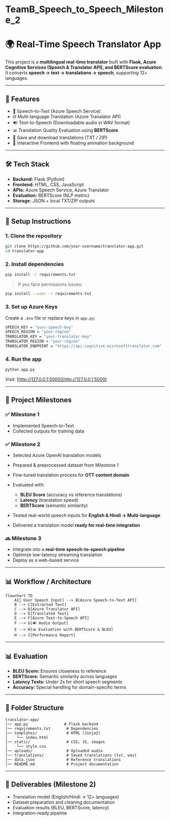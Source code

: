 # TeamB_Speech_to_Speech_Milestone_2
# 🌍 Real-Time Speech Translator App

This project is a **multilingual real-time translator** built with **Flask, Azure Cognitive Services (Speech & Translator API), and BERTScore evaluation**.
It converts **speech → text → translations → speech**, supporting 12+ languages.

---

## 📌 Features

* 🎤 Speech-to-Text (Azure Speech Service)
* 🌐 Multi-language Translation (Azure Translator API)
* 🔊 Text-to-Speech (Downloadable audio in WAV format)
* 📊 Translation Quality Evaluation using **BERTScore**
* 📂 Save and download translations (TXT / ZIP)
* 🎨 Interactive Frontend with floating animation background

---

## 🛠️ Tech Stack

* **Backend:** Flask (Python)
* **Frontend:** HTML, CSS, JavaScript
* **APIs:** Azure Speech Service, Azure Translator
* **Evaluation:** BERTScore (NLP metric)
* **Storage:** JSON + local TXT/ZIP outputs

---

## 🚀 Setup Instructions

### 1. Clone the repository

```bash
git clone https://github.com/your-username/translator-app.git
cd translator-app
```

### 2. Install dependencies

```bash
pip install -r requirements.txt
```

> If you face permissions issues:

```bash
pip install --user -r requirements.txt
```

### 3. Set up Azure Keys

Create a `.env` file or replace keys in `app.py`:

```bash
SPEECH_KEY = "your-speech-key"
SPEECH_REGION = "your-region"
TRANSLATOR_KEY = "your-translator-key"
TRANSLATOR_REGION = "your-region"
TRANSLATOR_ENDPOINT = "https://api.cognitive.microsofttranslator.com"
```

### 4. Run the app

```bash
python app.py
```

Visit: [http://127.0.0.1:5000](http://127.0.0.1:5000)

---

## 📑 Project Milestones

### ✅ Milestone 1

* Implemented Speech-to-Text
* Collected outputs for training data

### ✅ Milestone 2

* Selected Azure OpenAI translation models
* Prepared & preprocessed dataset from Milestone 1
* Fine-tuned translation process for **OTT content domain**
* Evaluated with:

  * **BLEU Score** (accuracy vs reference translations)
  * **Latency** (translation speed)
  * **BERTScore** (semantic similarity)
* Tested real-world speech inputs for **English & Hindi → Multi-language**
* Delivered a translation model **ready for real-time integration**

### 🔜 Milestone 3

* Integrate into a **real-time speech-to-speech pipeline**
* Optimize low-latency streaming translation
* Deploy as a web-based service

---

## 📊 Workflow / Architecture

```mermaid
flowchart TD
    A[🎤 User Speech Input] --> B[Azure Speech-to-Text API]
    B --> C[Extracted Text]
    C --> D[Azure Translator API]
    D --> E[Translated Text]
    E --> F[Azure Text-to-Speech API]
    F --> G[🔊 Audio Output]
    E --> H[📊 Evaluation with BERTScore & BLEU]
    H --> I[Performance Report]
```

---

## 📊 Evaluation

* **BLEU Score:** Ensures closeness to reference
* **BERTScore:** Semantic similarity across languages
* **Latency Tests:** Under 2s for short speech segments
* **Accuracy:** Special handling for domain-specific terms

---

## 📂 Folder Structure

```
translator-app/
│── app.py                # Flask backend
│── requirements.txt       # Dependencies
│── templates/             # HTML (Jinja2)
│    └── index.html
│── static/                # CSS, JS, images
│    └── style.css
│── uploads/               # Uploaded audio
│── translations/          # Saved translations (txt, wav)
│── data.json              # Reference translations
│── README.md              # Project documentation
```

---

## 📝 Deliverables (Milestone 2)

* Translation model (English/Hindi → 12+ languages)
* Dataset preparation and cleaning documentation
* Evaluation results (BLEU, BERTScore, latency)
* Integration-ready pipeline
